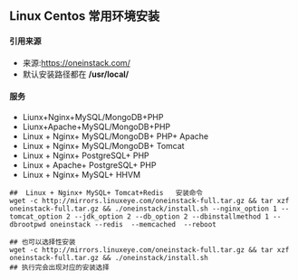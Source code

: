 ## Linux Centos 常用环境安装

#### 引用来源

- 来源:https://oneinstack.com/ 
- 默认安装路径都在  **/usr/local/**

#### 服务

- Liunx+Nginx+MySQL/MongoDB+PHP
- Liunx+Apache+MySQL/MongoDB+PHP
-  Linux + Nginx+ MySQL/MongoDB+ PHP+ Apache 
-  Linux + Nginx+ MySQL/MongoDB+ Tomcat 
-  Linux + Nginx+ PostgreSQL+ PHP 
-  Linux + Apache+ PostgreSQL+ PHP 
-  Linux + Nginx+ MySQL+ HHVM 

~~~ shell
##  Linux + Nginx+ MySQL+ Tomcat+Redis   安装命令
wget -c http://mirrors.linuxeye.com/oneinstack-full.tar.gz && tar xzf oneinstack-full.tar.gz && ./oneinstack/install.sh --nginx_option 1 --tomcat_option 2 --jdk_option 2 --db_option 2 --dbinstallmethod 1 --dbrootpwd oneinstack --redis  --memcached  --reboot 
~~~

~~~ shell
## 也可以选择性安装 
wget -c http://mirrors.linuxeye.com/oneinstack-full.tar.gz && tar xzf oneinstack-full.tar.gz && ./oneinstack/install.sh  
## 执行完会出现对应的安装选择
~~~

